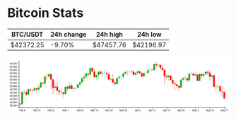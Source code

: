 # Bitcoin Stats

BTC/USDT|24h change|24h high|24h low|
|---|---|---|---|
|$42372.25|-9.70%|$47457.76|$42196.97|

<img src="./chart.svg">
